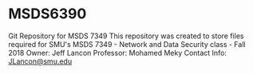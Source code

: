 # MSDS6390
Git Repository for MSDS 7349
This repository was created to store files required for SMU's MSDS 7349 - Network and Data Security class - Fall 2018
Owner: Jeff Lancon
Professor: Mohamed Meky
Contact Info: JLancon@smu.edu
